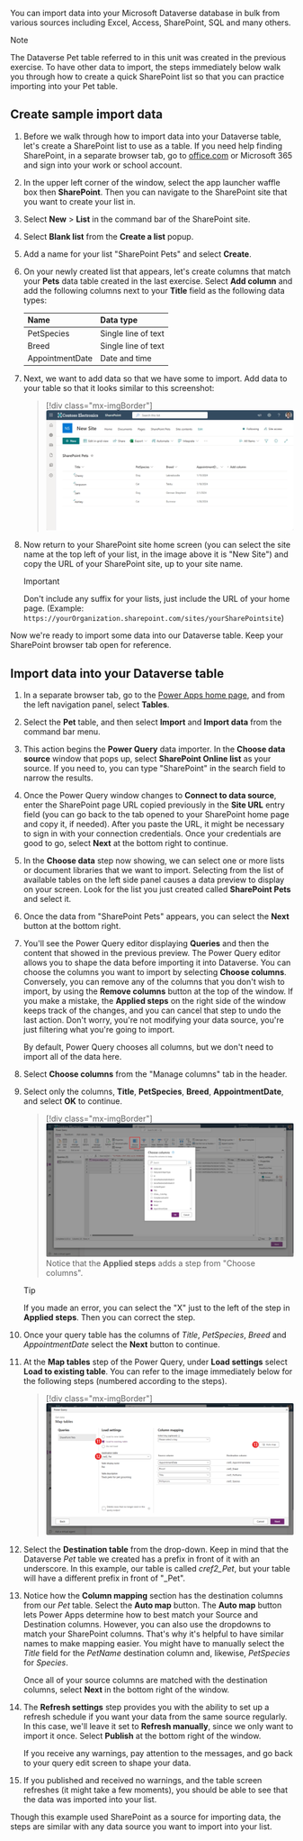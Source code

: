 You can import data into your Microsoft Dataverse database in bulk from various sources including Excel, Access, SharePoint, SQL and many others.

> [!NOTE]
> The Dataverse Pet table referred to in this unit was created in the previous exercise. To have other data to import, the steps immediately below walk you through how to create a quick SharePoint list so that you can practice importing into your Pet table.

## Create sample import data

1. Before we walk through how to import data into your Dataverse table, let's create a SharePoint list to use as a table. If you need help finding SharePoint, in a separate browser tab, go to [office.com](https://www.office.com/?azure-portal=true) or Microsoft 365 and sign into your work or school account.

1. In the upper left corner of the window, select the app launcher waffle box then **SharePoint**. Then you can navigate to the SharePoint site that you want to create your list in.

1. Select **New** > **List** in the command bar of the SharePoint site.

1. Select **Blank list** from the **Create a list** popup.

1. Add a name for your list "SharePoint Pets" and select **Create**.

1. On your newly created list that appears, let's create columns that match your **Pets** data table created in the last exercise. Select **Add column** and add the following columns next to your **Title** field as the following data types:

   | Name | Data type |
   |------|-----------|
   | PetSpecies | Single line of text |
   | Breed | Single line of text |
   | AppointmentDate | Date and time |

1. Next, we want to add data so that we have some to import. Add data to your table so that it looks similar to this screenshot:

   > [!div class="mx-imgBorder"]
   > [![Screenshot showing SharePoint list of Pets.](../media/example-list.svg)](../media/example-list.svg#lightbox)

1. Now return to your SharePoint site home screen (you can select the site name at the top left of your list, in the image above it is "New Site") and copy the URL of your SharePoint site, up to your site name.

   > [!IMPORTANT]
   > Don't include any suffix for your lists, just include the URL of your home page. (Example: `https://yourOrganization.sharepoint.com/sites/yourSharePointsite`)

Now we're ready to import some data into our Dataverse table. Keep your SharePoint browser tab open for reference.

## Import data into your Dataverse table

1. In a separate browser tab, go to the [Power Apps home page](https://make.powerapps.com/?azure-portal=true), and from the left navigation panel, select **Tables**.

1. Select the **Pet** table, and then select **Import** and **Import data** from the command bar menu.

1. This action begins the **Power Query** data importer. In the **Choose data source** window that pops up, select **SharePoint Online list** as your source. If you need to, you can type "SharePoint" in the search field to narrow the results.

1. Once the Power Query window changes to **Connect to data source**, enter the SharePoint page URL copied previously in the **Site URL** entry field (you can go back to the tab opened to your SharePoint home page and copy it, if needed). After you paste the URL, it might be necessary to sign in with your connection credentials. Once your credentials are good to go, select **Next** at the bottom right to continue.

1. In the **Choose data** step now showing, we can select one or more lists or document libraries that we want to import. Selecting from the list of available tables on the left side panel causes a data preview to display on your screen. Look for the list you just created called **SharePoint Pets** and select it.

1. Once the data from "SharePoint Pets" appears, you can select the **Next** button at the bottom right.

1. You'll see the Power Query editor displaying **Queries** and then the content that showed in the previous preview. The Power Query editor allows you to shape the data before importing it into Dataverse. You can choose the columns you want to import by selecting **Choose columns**. Conversely, you can remove any of the columns that you don't wish to import, by using the **Remove columns** button at the top of the window. If you make a mistake, the **Applied steps** on the right side of the window keeps track of the changes, and you can cancel that step to undo the last action. Don't worry, you're not modifying your data source, you're just filtering what you're going to import.

   By default, Power Query chooses all columns, but we don't need to import all of the data here.

1. Select **Choose columns** from the "Manage columns" tab in the header.

1. Select only the columns, **Title**, **PetSpecies**, **Breed**, **AppointmentDate**, and select **OK** to continue.

   > [!div class="mx-imgBorder"]
   > [![Screenshot of the Choose columns popup with the named columns selected.](../media/choose-columns.svg)](../media/choose-columns.svg#lightbox)
   Notice that the **Applied steps** adds a step from "Choose columns".

	> [!TIP]
	> If you made an error, you can select the "X" just to the left of the step in **Applied steps**. Then you can correct the step.

1. Once your query table has the columns of *Title*, *PetSpecies*, *Breed* and *AppointmentDate* select the **Next** button to continue.

1. At the **Map tables** step of the Power Query, under **Load settings** select **Load to existing table**. You can refer to the image immediately below for the following steps (numbered according to the steps).

   > [!div class="mx-imgBorder"]
   > [![Screenshot of the map tables window displayed showing the dropdown for the destination table.](../media/column-mapping.svg)](../media/column-mapping.svg#lightbox)

1. Select the **Destination table** from the drop-down. Keep in mind that the Dataverse *Pet* table we created has a prefix in front of it with an underscore. In this example, our table is called *cref2_Pet*, but your table will have a different prefix in front of "_Pet".

1. Notice how the **Column mapping** section has the destination columns from our *Pet* table. Select the **Auto map** button. The **Auto map** button lets Power Apps determine how to best match your Source and Destination columns. However, you can also use the dropdowns to match your SharePoint columns. That's why it's helpful to have similar names to make mapping easier. You might have to manually select the *Title* field for the *PetName* destination column and, likewise, *PetSpecies* for *Species*.

   Once all of your source columns are matched with the destination columns, select **Next** in the bottom right of the window.

1. The **Refresh settings** step provides you with the ability to set up a refresh schedule if you want your data from the same source regularly. In this case, we'll leave it set to **Refresh manually**, since we only want to import it once. Select **Publish** at the bottom right of the window.

    If you receive any warnings, pay attention to the messages, and go back to your query edit screen to shape your data.

1. If you published and received no warnings, and the table screen refreshes (it might take a few moments), you should be able to see that the data was imported into your list.

Though this example used SharePoint as a source for importing data, the steps are similar with any data source you want to import into your list.
